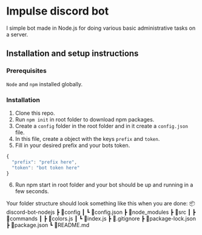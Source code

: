 # Impulse discord bot
I simple bot made in Node.js for doing various basic administrative tasks on a server.

## Installation and setup instructions
### Prerequisites
`Node` and `npm` installed globally.

### Installation
1. Clone this repo.
2. Run `npm init` in root folder to download npm packages.
3. Create a `config` folder in the root folder and in it create a `config.json` file.
4. In this file, create a object with the keys `prefix` and `token`.
5. Fill in your desired prefix and your bots token.
```javascript
{
  "prefix": "prefix here",
  "token": "bot token here"
}
```
6. Run npm start in root folder and your bot should be up and running in a few seconds.

Your folder structure should look something like this when you are done:
📦discord-bot-nodejs
┣ 📂config
┃ ┗ 📜config.json
┣ 📂node_modules
┣ 📂src
 ┃ ┣ 📂commands
 ┃ ┣ 📜colors.js
 ┃ ┗ 📜index.js
 ┣ 📜.gitignore
 ┣ 📜package-lock.json
 ┣ 📜package.json
 ┗ 📜README.md